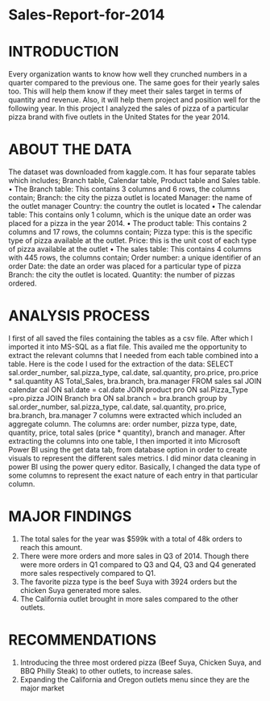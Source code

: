 # Sales-Report-for-2014

# INTRODUCTION
Every organization wants to know how well they crunched numbers in a quarter compared to the previous one. The same goes for their yearly sales too. This will help them know if they meet their sales target in terms of quantity and revenue. Also, it will help them project and position well for the following year.
In this project I analyzed the sales of pizza of a particular pizza brand with five outlets in the United States for the year 2014.

# ABOUT THE DATA
The dataset was downloaded from kaggle.com. It has four separate tables which includes; Branch table, Calendar table, Product table and Sales table.
• The Branch table:
This contains 3 columns and 6 rows, the columns contain;
Branch: the city the pizza outlet is located
Manager: the name of the outlet manager
Country: the country the outlet is located
• The calendar table:
This contains only 1 column, which is the unique date an order was placed for a pizza in the year 2014.
• The product table:
This contains 2 columns and 17 rows, the columns contain;
Pizza type: this is the specific type of pizza available at the outlet.
Price: this is the unit cost of each type of pizza available at the outlet
• The sales table:
This contains 4 columns with 445 rows, the columns contain;
Order number: a unique identifier of an order
Date: the date an order was placed for a particular type of pizza
Branch: the city the outlet is located.
Quantity: the number of pizzas ordered.

# ANALYSIS PROCESS
I first of all saved the files containing the tables as a csv file. After which I imported it into MS-SQL as a flat file. This availed me the opportunity to extract the relevant columns that I needed from each table combined into a table.
Here is the code I used for the extraction of the data:
SELECT
	sal.order_number,
	sal.pizza_type,
	cal.date,
	sal.quantity,
	pro.price,
	pro.price * sal.quantity AS Total_Sales,
	bra.branch,
	bra.manager
FROM sales sal
JOIN calendar cal
ON sal.date = cal.date
JOIN product pro
ON sal.Pizza_Type =pro.pizza
JOIN Branch bra
ON sal.branch = bra.branch
group by 
	sal.order_number,
	sal.pizza_type,
	cal.date,
	sal.quantity,
	pro.price,
	bra.branch,
	bra.manager
7 columns were extracted which included an aggregate column. The columns are: order number, pizza type, date, quantity, price, total sales (price * quantity), branch and manager.
After extracting the columns into one table, I then imported it into Microsoft Power BI using the get data tab, from database option in order to create visuals to represent the different sales metrics. 
I did minor data cleaning in power BI using the power query editor. Basically, I changed the data type of some columns to represent the exact nature of each entry in that particular column.

# MAJOR FINDINGS
1.	The total sales for the year was $599k with a total of 48k orders to reach this amount.
2.	There were more orders and more sales in Q3 of 2014. Though there were more orders in Q1 compared to Q3 and Q4, Q3 and Q4 generated more sales respectively compared to Q1.
3.	The favorite pizza type is the beef Suya with 3924 orders but the chicken Suya generated more sales.
4.	The California outlet brought in more sales compared to the other outlets.

# RECOMMENDATIONS
1.	Introducing the three most ordered pizza (Beef Suya, Chicken Suya, and BBQ Philly Steak) to other outlets, to increase sales.
2.	Expanding the California and Oregon outlets menu since they are the major market



